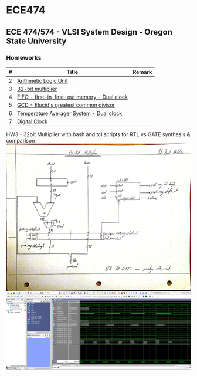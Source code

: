 # ECE474

## ECE 474/574 - VLSI System Design - Oregon State University

### Homeworks

| # | Title | Remark |
| ---- | ---- | -------|
| 2 |   [Arithmetic Logic Unit](hw2_ALU) | |
| 3 |   [32-bit multiplier](hw3_32bit_mult)  | |
| 4 |   [FIFO - first-in, first-out memory - Dual clock](hw4_8x8_fifo)  |  |
| 5 |   [GCD - Elucid's greatest common divisor](hw5_32bit_GCD) | |
| 6 |   [Temperature Averager System - Dual clock](hw6_satelliteReciever_tas) | |
| 7 |   [Digital Clock](hw7_digitalclock_clock) |   |


HW3 - 32bit Multiplier with bash and tcl scripts for RTL vs GATE synthesis & comparison
![Image](https://github.com/jpmolden/ECE474/blob/master/hw3_32bit_mult/mult_blockdiagram.jpg)
![Image](https://github.com/jpmolden/ECE474/blob/master/hw3_32bit_mult/mult_timingDiagram.PNG)
